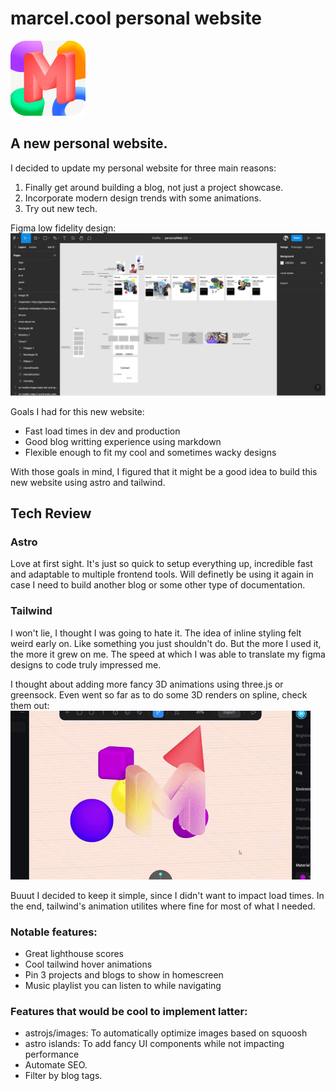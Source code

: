 # marcel.cool personal website

![M logo](/public/images/m.webp)

## A new personal website.

I decided to update my personal website for three main reasons:

1. Finally get around building a blog, not just a project showcase.
2. Incorporate modern design trends with some animations.
3. Try out new tech.

Figma low fidelity design:
![figmaMarcelcool](/public/images/figmaMarcelcool.webp)

Goals I had for this new website:

- Fast load times in dev and production
- Good blog writting experience using markdown
- Flexible enough to fit my cool and sometimes wacky designs

With those goals in mind, I figured that it might be a good idea to build this new website using astro and tailwind.

## Tech Review

### Astro

Love at first sight. It's just so quick to setup everything up, incredible fast and adaptable to multiple frontend tools.
Will definetly be using it again in case I need to build another blog or some other type of documentation.

### Tailwind

I won't lie, I thought I was going to hate it. The idea of inline styling felt weird early on.
Like something you just shouldn't do. But the more I used it, the more it grew on me.
The speed at which I was able to translate my figma designs to code truly impressed me.

I thought about adding more fancy 3D animations using three.js or greensock.
Even went so far as to do some 3D renders on spline, check them out:
![3DM](/public/images/3DM.gif)

Buuut I decided to keep it simple, since I didn't want to impact load times.
In the end, tailwind's animation utilites where fine for most of what I needed.

### Notable features:

- Great lighthouse scores
- Cool tailwind hover animations
- Pin 3 projects and blogs to show in homescreen
- Music playlist you can listen to while navigating

### Features that would be cool to implement latter:

- astrojs/images: To automatically optimize images based on squoosh
- astro islands: To add fancy UI components while not impacting performance
- Automate SEO.
- Filter by blog tags.
